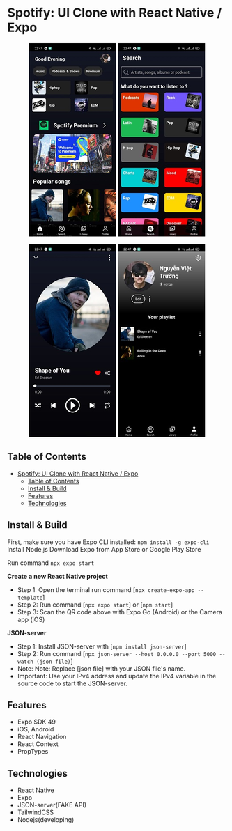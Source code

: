 # Spotify: UI Clone with React Native / Expo

<p align="center">
  <img src="assets/img/cef01de3ab20007e59311.jpg" alt="example1" />
  <img src="assets/img/3fde9c312af281acd8e32.jpg" alt="example2" />
</p>
<p align="center">
  <img src="assets/img/ccc842daf4195f4706084.jpg" alt="example3" />
  <img src="assets/img/e383de926851c30f9a403.jpg" alt="example4" />
</p>


## Table of Contents
- [Spotify: UI Clone with React Native / Expo](#spotify-ui-clone-with-react-native--expo)
  - [Table of Contents](#table-of-contents)
  - [Install \& Build](#install--build)
  - [Features](#features)
  - [Technologies](#technologies)

## Install & Build

First, make sure you have Expo CLI installed: `npm install -g expo-cli`
Install Node.js
Download Expo from App Store or Google Play Store

Run command `npx expo start`

**Create a new React Native project**
- Step 1: Open the terminal run command [`npx create-expo-app --template`]
- Step 2: Run command [`npx expo start`] or [`npm start`]
- Step 3: Scan the QR code above with Expo Go (Android) or the Camera app (iOS)

**JSON-server**
- Step 1: Install JSON-server with [`npm install json-server`]
- Step 2: Run command [`npx json-server --host 0.0.0.0 --port 5000 --watch (json file)`]
- Note: Note: Replace [json file] with your JSON file's name.
- Important: Use your IPv4 address and update the IPv4 variable in the source code to start the JSON-server.

## Features

- Expo SDK 49
- iOS, Android
- React Navigation
- React Context
- PropTypes

## Technologies
- React Native
- Expo
- JSON-server(FAKE API)
- TailwindCSS
- Nodejs(developing)
